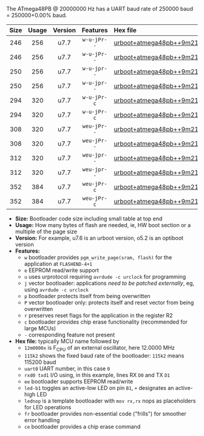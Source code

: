 The ATmega48PB @ 20000000 Hz has a UART baud rate of 250000 baud = 250000+0.00% baud.

|Size|Usage|Version|Features|Hex file|
|:-:|:-:|:-:|:-:|:--|
|246|256|u7.7|`w-u-jPr--`|[urboot+atmega48pb++9m2160x++115k2_uart0_rxd0_txd1_led+b5.hex](https://raw.githubusercontent.com/stefanrueger/urboot.hex/main/mcus/atmega48pb/external_oscillator/fcpu++9m2160_Hz/br++115k2_bps/urboot+atmega48pb++9m2160x++115k2_uart0_rxd0_txd1_led+b5.hex)|
|246|256|u7.7|`w-u-jPr--`|[urboot+atmega48pb++9m2160x++115k2_uart0_rxd0_txd1_lednop.hex](https://raw.githubusercontent.com/stefanrueger/urboot.hex/main/mcus/atmega48pb/external_oscillator/fcpu++9m2160_Hz/br++115k2_bps/urboot+atmega48pb++9m2160x++115k2_uart0_rxd0_txd1_lednop.hex)|
|250|256|u7.7|`w-u-jpr--`|[urboot+atmega48pb++9m2160x++115k2_uart0_rxd0_txd1_led+b5_fr.hex](https://raw.githubusercontent.com/stefanrueger/urboot.hex/main/mcus/atmega48pb/external_oscillator/fcpu++9m2160_Hz/br++115k2_bps/urboot+atmega48pb++9m2160x++115k2_uart0_rxd0_txd1_led+b5_fr.hex)|
|250|256|u7.7|`w-u-jpr--`|[urboot+atmega48pb++9m2160x++115k2_uart0_rxd0_txd1_lednop_fr.hex](https://raw.githubusercontent.com/stefanrueger/urboot.hex/main/mcus/atmega48pb/external_oscillator/fcpu++9m2160_Hz/br++115k2_bps/urboot+atmega48pb++9m2160x++115k2_uart0_rxd0_txd1_lednop_fr.hex)|
|294|320|u7.7|`w-u-jPr-c`|[urboot+atmega48pb++9m2160x++115k2_uart0_rxd0_txd1_led+b5_fr_ce.hex](https://raw.githubusercontent.com/stefanrueger/urboot.hex/main/mcus/atmega48pb/external_oscillator/fcpu++9m2160_Hz/br++115k2_bps/urboot+atmega48pb++9m2160x++115k2_uart0_rxd0_txd1_led+b5_fr_ce.hex)|
|294|320|u7.7|`w-u-jPr-c`|[urboot+atmega48pb++9m2160x++115k2_uart0_rxd0_txd1_lednop_fr_ce.hex](https://raw.githubusercontent.com/stefanrueger/urboot.hex/main/mcus/atmega48pb/external_oscillator/fcpu++9m2160_Hz/br++115k2_bps/urboot+atmega48pb++9m2160x++115k2_uart0_rxd0_txd1_lednop_fr_ce.hex)|
|308|320|u7.7|`weu-jPr--`|[urboot+atmega48pb++9m2160x++115k2_uart0_rxd0_txd1_ee_led+b5.hex](https://raw.githubusercontent.com/stefanrueger/urboot.hex/main/mcus/atmega48pb/external_oscillator/fcpu++9m2160_Hz/br++115k2_bps/urboot+atmega48pb++9m2160x++115k2_uart0_rxd0_txd1_ee_led+b5.hex)|
|308|320|u7.7|`weu-jPr--`|[urboot+atmega48pb++9m2160x++115k2_uart0_rxd0_txd1_ee_lednop.hex](https://raw.githubusercontent.com/stefanrueger/urboot.hex/main/mcus/atmega48pb/external_oscillator/fcpu++9m2160_Hz/br++115k2_bps/urboot+atmega48pb++9m2160x++115k2_uart0_rxd0_txd1_ee_lednop.hex)|
|312|320|u7.7|`weu-jpr--`|[urboot+atmega48pb++9m2160x++115k2_uart0_rxd0_txd1_ee_led+b5_fr.hex](https://raw.githubusercontent.com/stefanrueger/urboot.hex/main/mcus/atmega48pb/external_oscillator/fcpu++9m2160_Hz/br++115k2_bps/urboot+atmega48pb++9m2160x++115k2_uart0_rxd0_txd1_ee_led+b5_fr.hex)|
|312|320|u7.7|`weu-jpr--`|[urboot+atmega48pb++9m2160x++115k2_uart0_rxd0_txd1_ee_lednop_fr.hex](https://raw.githubusercontent.com/stefanrueger/urboot.hex/main/mcus/atmega48pb/external_oscillator/fcpu++9m2160_Hz/br++115k2_bps/urboot+atmega48pb++9m2160x++115k2_uart0_rxd0_txd1_ee_lednop_fr.hex)|
|352|384|u7.7|`weu-jPr-c`|[urboot+atmega48pb++9m2160x++115k2_uart0_rxd0_txd1_ee_led+b5_fr_ce.hex](https://raw.githubusercontent.com/stefanrueger/urboot.hex/main/mcus/atmega48pb/external_oscillator/fcpu++9m2160_Hz/br++115k2_bps/urboot+atmega48pb++9m2160x++115k2_uart0_rxd0_txd1_ee_led+b5_fr_ce.hex)|
|352|384|u7.7|`weu-jPr-c`|[urboot+atmega48pb++9m2160x++115k2_uart0_rxd0_txd1_ee_lednop_fr_ce.hex](https://raw.githubusercontent.com/stefanrueger/urboot.hex/main/mcus/atmega48pb/external_oscillator/fcpu++9m2160_Hz/br++115k2_bps/urboot+atmega48pb++9m2160x++115k2_uart0_rxd0_txd1_ee_lednop_fr_ce.hex)|

- **Size:** Bootloader code size including small table at top end
- **Usage:** How many bytes of flash are needed, ie, HW boot section or a multiple of the page size
- **Version:** For example, u7.6 is an urboot version, o5.2 is an optiboot version
- **Features:**
  + `w` bootloader provides `pgm_write_page(sram, flash)` for the application at `FLASHEND-4+1`
  + `e` EEPROM read/write support
  + `u` uses urprotocol requiring `avrdude -c urclock` for programming
  + `j` vector bootloader: applications *need to be patched externally*, eg, using `avrdude -c urclock`
  + `p` bootloader protects itself from being overwritten
  + `P` vector bootloader only: protects itself and reset vector from being overwritten
  + `r` preserves reset flags for the application in the register R2
  + `c` bootloader provides chip erase functionality (recommended for large MCUs)
  + `-` corresponding feature not present
- **Hex file:** typically MCU name followed by
  + `12m0000x` is F<sub>CPU</sub> of an external oscillator, here 12.0000 MHz
  + `115k2` shows the fixed baud rate of the bootloader: `115k2` means 115200 baud
  + `uart0` UART number, in this case `0`
  + `rxd0 txd1` I/O using, in this example, lines RX `D0` and TX `D1`
  + `ee` bootloader supports EEPROM read/write
  + `led-b1` toggles an active-low LED on pin `B1`, `+` designates an active-high LED
  + `lednop` is a template bootloader with `mov rx,rx` nops as placeholders for LED operations
  + `fr` bootloader provides non-essential code ("frills") for smoother error handling
  + `ce` bootloader provides a chip erase command
